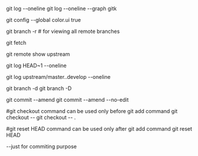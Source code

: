 git log --oneline
git log --oneline --graph
gitk


git config --global color.ui true


git branch -r # for viewing all remote branches

git fetch

git remote show upstream

git log HEAD~1 --oneline

git log upstream/master..develop --oneline

git branch -d <branch-name>
git branch -D <branch-name>


git commit --amend
git commit --amend --no-edit

#git checkout command can be used only before git add command
git checkout -- <filename>
git checkout -- .

#git reset HEAD command can be used only after git add command
git reset HEAD <fileName>

--just for commiting purpose


